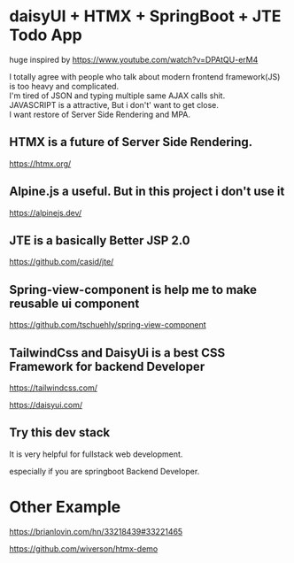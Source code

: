 


# daisyUI + HTMX + SpringBoot + JTE  Todo App

huge inspired by https://www.youtube.com/watch?v=DPAtQU-erM4

I totally agree with people who talk about modern frontend framework(JS) is too heavy and complicated.
</br>
I'm tired of JSON and typing multiple same AJAX calls shit.
</br>
JAVASCRIPT is a attractive, But i don't' want to get close.
</br>
I want restore of Server Side Rendering and MPA.


## HTMX is a future of Server Side Rendering.

https://htmx.org/

## Alpine.js a useful. But in this project i don't use it 

https://alpinejs.dev/

## JTE is a basically Better JSP 2.0

https://github.com/casid/jte/

## Spring-view-component is help me to make reusable ui component

https://github.com/tschuehly/spring-view-component

## TailwindCss and DaisyUi is a best CSS Framework for backend Developer

https://tailwindcss.com/

https://daisyui.com/



## Try this dev stack

It is very helpful for fullstack web development.

especially if you are springboot Backend Developer.



# Other Example

https://brianlovin.com/hn/33218439#33221465

https://github.com/wiverson/htmx-demo

